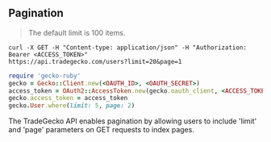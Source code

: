 ## Pagination

> The default limit is 100 items.

```shell
curl -X GET -H "Content-type: application/json" -H "Authorization: Bearer <ACCESS_TOKEN>"
https://api.tradegecko.com/users?limit=20&page=1
```

```ruby
require 'gecko-ruby'
gecko = Gecko::Client.new(<OAUTH_ID>, <OAUTH_SECRET>)
access_token = OAuth2::AccessToken.new(gecko.oauth_client, <ACCESS_TOKEN>)
gecko.access_token = access_token
gecko.User.where(limit: 5, page: 2)
```
 
The TradeGecko API enables pagination by allowing users to include 'limit'
and 'page' parameters on GET requests to index pages. 
